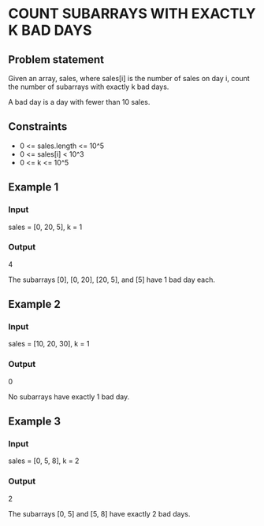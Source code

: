 # COUNT SUBARRAYS WITH EXACTLY K BAD DAYS

## Problem statement

Given an array, sales, where sales[i] is the number of sales on day i, count the number of subarrays with exactly k bad
days.

A bad day is a day with fewer than 10 sales.

## Constraints

- 0 <= sales.length <= 10^5
- 0 <= sales[i] < 10^3
- 0 <= k <= 10^5

## Example 1

### Input

sales = [0, 20, 5],
k = 1

### Output

4

The subarrays [0], [0, 20], [20, 5], and [5] have 1 bad day each.

## Example 2

### Input

sales = [10, 20, 30],
k = 1

### Output

0

No subarrays have exactly 1 bad day.

## Example 3

### Input

sales = [0, 5, 8],
k = 2

### Output

2

The subarrays [0, 5] and [5, 8] have exactly 2 bad days.